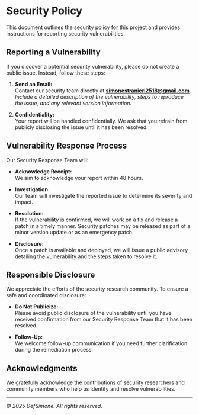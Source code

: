 # Security Policy

This document outlines the security policy for this project and provides instructions for reporting security vulnerabilities.

## Reporting a Vulnerability

If you discover a potential security vulnerability, please do not create a public issue. Instead, follow these steps:

1. **Send an Email:**  
   Contact our security team directly at **simonestranieri2518@gmail.com**.  
   *Include a detailed description of the vulnerability, steps to reproduce the issue, and any relevant version information.*

2. **Confidentiality:**  
   Your report will be handled confidentially. We ask that you refrain from publicly disclosing the issue until it has been resolved.

## Vulnerability Response Process

Our Security Response Team will:
- **Acknowledge Receipt:**  
  We aim to acknowledge your report within 48 hours.
  
- **Investigation:**  
  Our team will investigate the reported issue to determine its severity and impact.
  
- **Resolution:**  
  If the vulnerability is confirmed, we will work on a fix and release a patch in a timely manner. Security patches may be released as part of a minor version update or as an emergency patch.
  
- **Disclosure:**  
  Once a patch is available and deployed, we will issue a public advisory detailing the vulnerability and the steps taken to resolve it.

## Responsible Disclosure

We appreciate the efforts of the security research community. To ensure a safe and coordinated disclosure:
- **Do Not Publicize:**  
  Please avoid public disclosure of the vulnerability until you have received confirmation from our Security Response Team that it has been resolved.
  
- **Follow-Up:**  
  We welcome follow-up communication if you need further clarification during the remediation process.

## Acknowledgments

We gratefully acknowledge the contributions of security researchers and community members who help us identify and resolve vulnerabilities.

---

*© 2025 DefSimone. All rights reserved.*
